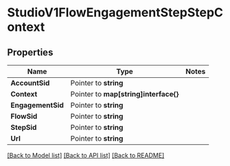 # StudioV1FlowEngagementStepStepContext

## Properties
Name | Type | Notes
------------ | ------------- | -------------
**AccountSid** | Pointer to **string** | 
**Context** | Pointer to **map[string]interface{}** | 
**EngagementSid** | Pointer to **string** | 
**FlowSid** | Pointer to **string** | 
**StepSid** | Pointer to **string** | 
**Url** | Pointer to **string** | 

[[Back to Model list]](../README.md#documentation-for-models) [[Back to API list]](../README.md#documentation-for-api-endpoints) [[Back to README]](../README.md)



